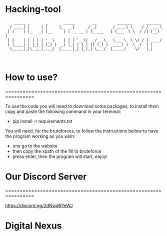# Hacking-tool

```
    _____ _       _       _____        __         _______      _______  
  / ____| |     | |     |_   _|      / _|       / ____\ \    / /  __ \ 
 | |    | |_   _| |__     | |  _ __ | |_ ___   | (___  \ \  / /| |__) |
 | |    | | | | | '_ \    | | | '_ \|  _/ _ \   \___ \  \ \/ / |  ___/ 
 | |____| | |_| | |_) |  _| |_| | | | || (_) |  ____) |  \  /  | |     
  \_____|_|\__,_|_.__/  |_____|_| |_|_| \___/  |_____/    \/   |_|     
                                                                       
                                                                
```

# How to use?
================================================================

To use the code you will need to download some packages, to install them copy and paste the following command in your terminal:

- pip install -r requirements.txt

You will need, for the bruteforces, to follow the instructions bellow to have the program working as you wish:
- one go to the website
- then copy the xpath of the fill to bruteforce
- press enter, then the program will start, enjoy!

# Our Discord Server
================================================================

https://discord.gg/2dNwd6YeWJ


# Digital Nexus
